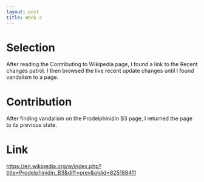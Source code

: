 ```yaml
---
layout: post
title: Week 3
---
```


# Selection
After reading the Contributing to Wikipedia page, I found a link to the Recent changes patrol. I then browsed the live recent update changes until I found vandalism to a page.

# Contribution
After finding vandalism on the Prodelphinidin B3 page, I returned the page to its previous state.

# Link
https://en.wikipedia.org/w/index.php?title=Prodelphinidin_B3&diff=prev&oldid=825188411
